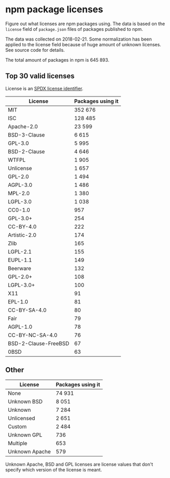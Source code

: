 # npm package licenses

Figure out what licenses are npm packages using. The data is based on the
`license` field of `package.json` files of packages published to npm.

The data was collected on 2018-02-21. Some normalization has been applied to the
license field because of huge amount of unknown licenses. See source code for
details.

The total amount of packages in npm is 645 893.

## Top 30 valid licenses

License is an [SPDX license identifier](https://spdx.org/licenses/).

| License              | Packages using it |
| -------------------- | ----------------- |
| MIT                  | 352 676           |
| ISC                  | 128 485           |
| Apache-2.0           | 23 599            |
| BSD-3-Clause         | 6 615             |
| GPL-3.0              | 5 995             |
| BSD-2-Clause         | 4 646             |
| WTFPL                | 1 905             |
| Unlicense            | 1 657             |
| GPL-2.0              | 1 494             |
| AGPL-3.0             | 1 486             |
| MPL-2.0              | 1 380             |
| LGPL-3.0             | 1 038             |
| CC0-1.0              | 957               |
| GPL-3.0+             | 254               |
| CC-BY-4.0            | 222               |
| Artistic-2.0         | 174               |
| Zlib                 | 165               |
| LGPL-2.1             | 155               |
| EUPL-1.1             | 149               |
| Beerware             | 132               |
| GPL-2.0+             | 108               |
| LGPL-3.0+            | 100               |
| X11                  | 91                |
| EPL-1.0              | 81                |
| CC-BY-SA-4.0         | 80                |
| Fair                 | 79                |
| AGPL-1.0             | 78                |
| CC-BY-NC-SA-4.0      | 76                |
| BSD-2-Clause-FreeBSD | 67                |
| 0BSD                 | 63                |

## Other

| License        | Packages using it |
| -------------- | ----------------- |
| None           | 74 931            |
| Unknown BSD    | 8 051             |
| Unknown        | 7 284             |
| Unlicensed     | 2 651             |
| Custom         | 2 484             |
| Unknown GPL    | 736               |
| Multiple       | 653               |
| Unknown Apache | 579               |

Unknown Apache, BSD and GPL licenses are license values that don't specify which
version of the license is meant.
